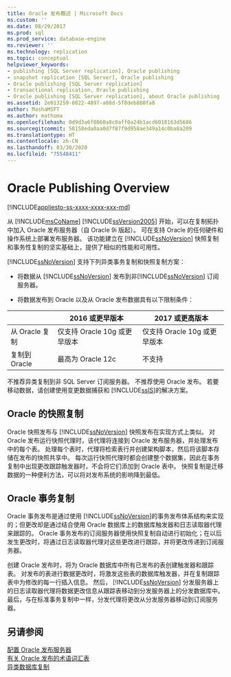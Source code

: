 ```yaml
---
title: Oracle 发布概述 | Microsoft Docs
ms.custom: ''
ms.date: 08/29/2017
ms.prod: sql
ms.prod_service: database-engine
ms.reviewer: ''
ms.technology: replication
ms.topic: conceptual
helpviewer_keywords:
- publishing [SQL Server replication], Oracle publishing
- snapshot replication [SQL Server], Oracle publishing
- Oracle publishing [SQL Server replication]
- transactional replication, Oracle publishing
- Oracle publishing [SQL Server replication], about Oracle publishing
ms.assetid: 2e013259-0022-4897-a08d-5f8deb880fa8
author: MashaMSFT
ms.author: mathoma
ms.openlocfilehash: 0d9d3a6f0860a8c0aff0a24b1acd6018163d5686
ms.sourcegitcommit: 58158eda0aa0d7f87f9d958ae349a14c0ba8a209
ms.translationtype: HT
ms.contentlocale: zh-CN
ms.lasthandoff: 03/30/2020
ms.locfileid: "75548411"
---
```

# <a name="oracle-publishing-overview"></a>Oracle Publishing Overview  
[!INCLUDE[appliesto-ss-xxxx-xxxx-xxx-md](../../../includes/appliesto-ss-xxxx-xxxx-xxx-md.md)]

从 [!INCLUDE[msCoName](../../../includes/msconame-md.md)] [!INCLUDE[ssVersion2005](../../../includes/ssversion2005-md.md)] 开始，可以在复制拓扑中加入 Oracle 发布服务器（自 Oracle 9i 版起）。 可在支持 Oracle 的任何硬件和操作系统上部署发布服务器。 该功能建立在 [!INCLUDE[ssNoVersion](../../../includes/ssnoversion-md.md)] 快照复制和事务性复制的坚实基础上，提供了相似的性能和可用性。  
  
[!INCLUDE[ssNoVersion](../../../includes/ssnoversion-md.md)] 支持下列异类事务复制和快照复制方案：  
  
-   将数据从 [!INCLUDE[ssNoVersion](../../../includes/ssnoversion-md.md)] 发布到非[!INCLUDE[ssNoVersion](../../../includes/ssnoversion-md.md)] 订阅服务器。  

-   将数据发布到 Oracle 以及从 Oracle 发布数据具有以下限制条件：  

  |       | 2016 或更早版本 |2017 或更高版本 |
  |-------|-------|--------|
  |从 Oracle 复制 |仅支持 Oracle 10g 或更早版本 |仅支持 Oracle 10g 或更早版本 |
  |复制到 Oracle |最高为 Oracle 12c |不支持 |


 不推荐异类复制到非 SQL Server 订阅服务器。 不推荐使用 Oracle 发布。 若要移动数据，请创建使用变更数据捕获和 [!INCLUDE[ssIS](../../../includes/ssis-md.md)]的解决方案。  

  
## <a name="snapshot-replication-for-oracle"></a>Oracle 的快照复制  
 Oracle 快照发布与 [!INCLUDE[ssNoVersion](../../../includes/ssnoversion-md.md)] 快照发布在实现方式上类似。 对 Oracle 发布运行快照代理时，该代理将连接到 Oracle 发布服务器，并处理发布中的每个表。 处理每个表时，代理将检索表行并创建架构脚本，然后将该脚本存储在发布的快照共享中。 每次运行快照代理时都会创建整个数据集，因此在事务复制中出现更改跟踪触发器时，不会将它们添加到 Oracle 表中。 快照复制是迁移数据的一种便利方法，可以将对发布系统的影响降到最低。  
  
## <a name="transactional-replication-for-oracle"></a>Oracle 事务复制  
 Oracle 事务发布是通过使用 [!INCLUDE[ssNoVersion](../../../includes/ssnoversion-md.md)]的事务发布体系结构来实现的；但更改却是通过结合使用 Oracle 数据库上的数据库触发器和日志读取器代理来跟踪的。 Oracle 事务发布的订阅服务器使用快照复制自动进行初始化；在以后发生更改时，将通过日志读取器代理对这些更改进行跟踪，并将更改传递到订阅服务器。  
  
 创建 Oracle 发布时，将为 Oracle 数据库中所有已发布的表创建触发器和跟踪表。 对发布的表进行数据更改时，将激发这些表的数据库触发器，并在复制跟踪表中为修改的每一行插入信息。 然后， [!INCLUDE[ssNoVersion](../../../includes/ssnoversion-md.md)] 分发服务器上的日志读取器代理将数据更改信息从跟踪表移动到分发服务器上的分发数据库中。 最后，与在标准事务复制中一样，分发代理将更改从分发服务器移动到订阅服务器。  
  
## <a name="see-also"></a>另请参阅  
 [配置 Oracle 发布服务器](../../../relational-databases/replication/non-sql/configure-an-oracle-publisher.md)   
 [有关 Oracle 发布的术语词汇表](../../../relational-databases/replication/non-sql/glossary-of-terms-for-oracle-publishing.md)   
 [异类数据库复制](../../../relational-databases/replication/non-sql/heterogeneous-database-replication.md)  
  
  
